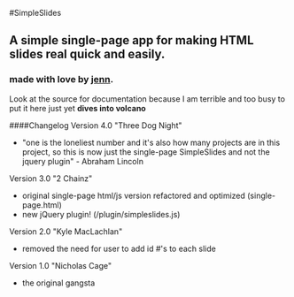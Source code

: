 #SimpleSlides
## A simple single-page app for making HTML slides real quick and easily.

### made with love by [jenn](http://jennmoney.biz).

Look at the source for documentation because I am terrible and too busy to put it here just yet ****dives into volcano****

####Changelog
Version 4.0 "Three Dog Night"

- "one is the loneliest number and it's also how many projects are in this project, so this is now just the single-page SimpleSlides and not the jquery plugin" - Abraham Lincoln


Version 3.0 "2 Chainz"

- original single-page html/js version refactored and optimized (single-page.html)
- new jQuery plugin! (/plugin/simpleslides.js)


Version 2.0 "Kyle MacLachlan"

- removed the need for user to add id #'s to each slide 


Version 1.0 "Nicholas Cage"

- the original gangsta